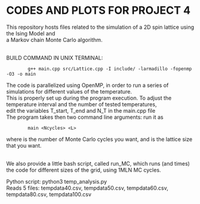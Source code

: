 # CODES AND PLOTS FOR PROJECT 4
This repository hosts files related to the simulation of a 2D spin lattice using the Ising Model and<br>
a Markov chain Monte Carlo algorithm.<br><br>

BUILD COMMAND IN UNIX TERMINAL: 

            g++ main.cpp src/Lattice.cpp -I include/ -larmadillo -fopenmp -O3 -o main

The code is parallelized using OpenMP, in order to run a series of simulations for different values of the temperature.<br>
This is properly set up during the program execution. To adjust the temperature interval and the number of tested temperatures,<br>
edit the variables  T_start, T_end and N_T in the main.cpp file<br>
The program takes then two command line arguments: run it as<br>

            main <Ncycles> <L>
            
where <Ncycles> is the number of Monte Carlo cycles you want, and <L> is the lattice size that you want.<br><br>


We also provide a little bash script, called run_MC, which runs (and times) the code for different sizes of the grid, using 1MLN MC cycles.<br>



Python script: python3 temp_analysis.py <br>
Reads 5 files: tempdata40.csv, tempdata50.csv, tempdata60.csv, tempdata80.csv, tempdata100.csv <br>




